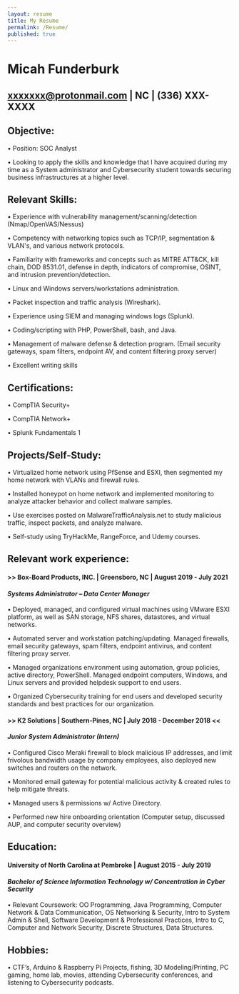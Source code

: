 ```yaml
---
layout: resume
title: My Resume
permalink: /Resume/
published: true
---
```


# Micah Funderburk
## xxxxxxx@protonmail.com | NC | (336) XXX-XXXX


## Objective:

•  Position: SOC Analyst

•  Looking to apply the skills and knowledge that I have acquired during my time as a System administrator and Cybersecurity student towards securing business infrastructures at a higher level. 


## Relevant Skills:

•  Experience with vulnerability management/scanning/detection (Nmap/OpenVAS/Nessus)

•  Competency with networking topics such as TCP/IP, segmentation & VLAN's, and various network protocols.

•  Familiarity with frameworks and concepts such as MITRE ATT&CK, kill chain, DOD 8531.01, defense in depth, indicators of compromise, OSINT, and intrusion prevention/detection.

•  Linux and Windows servers/workstations administration.

•  Packet inspection and traffic analysis (Wireshark).

•  Experience using SIEM and managing windows logs (Splunk).

•  Coding/scripting with PHP, PowerShell, bash, and Java.

•  Management of malware defense & detection program. (Email security gateways, spam filters, endpoint AV, and content filtering proxy server)

•  Excellent writing skills


## Certifications:

• CompTIA Security+ 

• CompTIA Network+ 

• Splunk Fundamentals 1 

## Projects/Self-Study:

• Virtualized home network using PfSense and ESXI, then segmented my home network with VLANs and firewall rules.

• Installed honeypot on home network and implemented monitoring to analyze attacker behavior and collect malware samples.

• Use exercises posted on MalwareTrafficAnalysis.net to study malicious traffic, inspect packets, and analyze malware.

• Self-study using TryHackMe, RangeForce, and Udemy courses.


## Relevant work experience:

#### >> Box-Board Products, INC. | Greensboro, NC | August 2019 - July 2021

#### *Systems Administrator – Data Center Manager*

•  Deployed, managed, and configured virtual machines using VMware ESXI platform, as well as SAN storage, NFS shares, datastores, and virtual networks.

•  Automated server and workstation patching/updating. Managed firewalls, email security gateways, spam filters, endpoint antivirus, and content filtering proxy server. 

•  Managed organizations environment using automation, group policies, active directory, PowerShell. Managed endpoint computers, Windows, and Linux servers and provided helpdesk support to end users.

•  Organized Cybersecurity training for end users and developed security standards and best practices for our organization.

#### >> K2 Solutions | Southern-Pines, NC | July 2018 - December 2018 <<

#### *Junior System Administrator (Intern)*

•  Configured Cisco Meraki firewall to block malicious IP addresses, and limit frivolous bandwidth usage by company employees, also deployed new switches and routers on the network.

•  Monitored email gateway for potential malicious activity & created rules to help mitigate threats.

•  Managed users & permissions w/ Active Directory.

•  Performed new hire onboarding orientation (Computer setup, discussed AUP, and computer security overview)

## Education:

#### University of North Carolina at Pembroke | August 2015 - July 2019    
 
#### *Bachelor of Science Information Technology w/ Concentration in Cyber Security* 
 
 •  Relevant Coursework: OO Programming, Java Programming, Computer Network & Data Communication, OS Networking & Security, Intro to System Admin & Shell, Software Development & Professional Practices, Intro to C, Computer and Network Security, Discrete Structures, Data Structures.

## Hobbies:    	

•  CTF’s, Arduino & Raspberry Pi Projects, fishing, 3D Modeling/Printing, PC gaming, home lab, movies, attending Cybersecurity conferences, and listening to Cybersecurity podcasts. 
